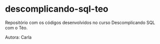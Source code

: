 # descomplicando-sql-teo
Repositório com os códigos desenvolvidos no curso Descomplicando SQL com o Téo.

Autora: Carla
